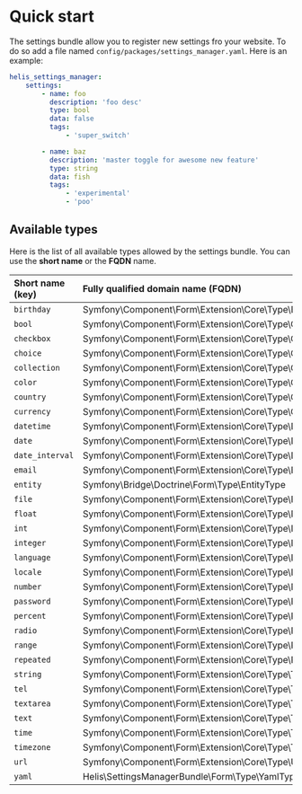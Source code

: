 # Quick start

The settings bundle allow you to register new settings fro your website. To do so add a file named `config/packages/settings_manager.yaml`. Here is an example:

```yaml
helis_settings_manager:
    settings:
        - name: foo
          description: 'foo desc'
          type: bool
          data: false
          tags:
              - 'super_switch'

        - name: baz
          description: 'master toggle for awesome new feature'
          type: string
          data: fish
          tags:
              - 'experimental'
              - 'poo'
```

## Available types

Here is the list of all available types allowed by the settings bundle. You can use the **short name** or the **FQDN** name.

| Short name \(key\) | Fully qualified domain name \(FQDN\) |
| :--- | :--- |
| `birthday` | Symfony\Component\Form\Extension\Core\Type\BirthdayType |
| `bool` | Symfony\Component\Form\Extension\Core\Type\CheckboxType |
| `checkbox` | Symfony\Component\Form\Extension\Core\Type\CheckboxType |
| `choice` | Symfony\Component\Form\Extension\Core\Type\ChoiceType |
| `collection` | Symfony\Component\Form\Extension\Core\Type\CollectionType |
| `color` | Symfony\Component\Form\Extension\Core\Type\ColorType |
| `country` | Symfony\Component\Form\Extension\Core\Type\CountryType |
| `currency` | Symfony\Component\Form\Extension\Core\Type\CurrencyType |
| `datetime` | Symfony\Component\Form\Extension\Core\Type\DateTimeType |
| `date` | Symfony\Component\Form\Extension\Core\Type\DateType |
| `date_interval` | Symfony\Component\Form\Extension\Core\Type\DateIntervalType |
| `email` | Symfony\Component\Form\Extension\Core\Type\EmailType |
| `entity` | Symfony\Bridge\Doctrine\Form\Type\EntityType |
| `file` | Symfony\Component\Form\Extension\Core\Type\FileType |
| `float` | Symfony\Component\Form\Extension\Core\Type\NumberType |
| `int` | Symfony\Component\Form\Extension\Core\Type\IntegerType |
| `integer` | Symfony\Component\Form\Extension\Core\Type\IntegerType |
| `language` | Symfony\Component\Form\Extension\Core\Type\LanguageType |
| `locale` | Symfony\Component\Form\Extension\Core\Type\LocaleType |
| `number` | Symfony\Component\Form\Extension\Core\Type\NumberType |
| `password` | Symfony\Component\Form\Extension\Core\Type\PasswordType |
| `percent` | Symfony\Component\Form\Extension\Core\Type\PercentType |
| `radio` | Symfony\Component\Form\Extension\Core\Type\RadioType |
| `range` | Symfony\Component\Form\Extension\Core\Type\RangeType |
| `repeated` | Symfony\Component\Form\Extension\Core\Type\RepeatedType |
| `string` | Symfony\Component\Form\Extension\Core\Type\TextType |
| `tel` | Symfony\Component\Form\Extension\Core\Type\TelType |
| `textarea` | Symfony\Component\Form\Extension\Core\Type\TextareaType |
| `text` | Symfony\Component\Form\Extension\Core\Type\TextType |
| `time` | Symfony\Component\Form\Extension\Core\Type\TimeType |
| `timezone` | Symfony\Component\Form\Extension\Core\Type\TimezoneType |
| `url` | Symfony\Component\Form\Extension\Core\Type\UrlType |
| `yaml` | Helis\SettingsManagerBundle\Form\Type\YamlType |

